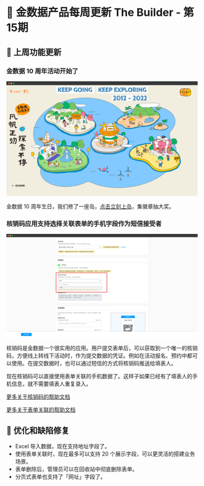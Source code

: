 # 🧩 金数据产品每周更新 The Builder - 第15期

## 🎉 上周功能更新

### 金数据 10 周年活动开始了

![10th-anniversary](images/1205/10th-anniversary.png)

金数据 10 周年生日，我们修了一座岛，[点击立刻上岛](https://jinshuju.net/10)，集徽章抽大奖。

### 核销码应用支持选择关联表单的手机字段作为短信接受者

![code-verify-support-form-association](images/1205/code-verify-support-form-association.png)

核销码是金数据一个很实用的应用。用户提交表单后，可以获取到一个唯一的核销码，方便线上转线下活动时，作为提交数据的凭证。例如在活动报名、预约中都可以使用。在提交数据时，也可以通过短信的方式将核销码推送给填表人。

现在核销码可以直接使用表单关联的手机数据了。这样子如果已经有了填表人的手机信息，就不需要填表人重复录入。

[更多关于核销码的帮助文档](https://jinshuju.net/help/articles/code-verify)

[更多关于表单关联的帮助文档](https://jinshuju.net/help/articles/form-association)

## 🎊 优化和缺陷修复

* Excel 导入数据，现在支持地址字段了。
* 使用表单关联时，现在最多可以支持 20 个展示字段，可以更灵活的搭建业务场景。
* 表单删除后，管理员可以在回收站中彻底删除表单。
* 分页式表单也支持了「网址」字段了。
